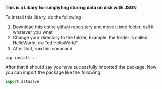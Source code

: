 **This is a Libary for simplyfing storing data on disk with JSON**

To install this libary, do the following:

1. Download this entire github repositery and move it into folder, call it whatever you wnat
2. Change your directory to the folder, Example: the folder is called HelloWorld, do "cd HelloWorld"
3. After that, run this command.
```
pip install .
```
After that it should say you have sucessfully imported the package. Now you can 
import the package like the following


```python
import datasave
```
